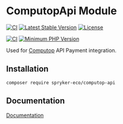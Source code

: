 # ComputopApi Module

[![CI](https://github.com/spryker-eco/computop-api/actions/workflows/ci.yml/badge.svg)](https://github.com/spryker-eco/computop-api/actions/workflows/ci.yml)
[![Latest Stable Version](https://poser.pugx.org/spryker-eco/computop-api/v/stable.svg)](https://packagist.org/packages/spryker-eco/computop-api)
[![License](https://img.shields.io/github/license/spryker-eco/computop-api.svg?b=master)](https://github.com/spryker-eco/computop-api)

[![CI](https://scrutinizer-ci.com/g/spryker-eco/computop-api/badges/build.png?b=master)](https://scrutinizer-ci.com/g/spryker-eco/computop-api/build-status/master)
[![Minimum PHP Version](https://img.shields.io/badge/php-%3E%3D%207.4-8892BF.svg)](https://php.net/)

Used for [Computop](https://computop.com/) API Payment integration.

## Installation

```
composer require spryker-eco/computop-api
```

## Documentation

[Documentation](https://documentation.spryker.com/industry_partners/payment/computop/computop-api-details.htm)
